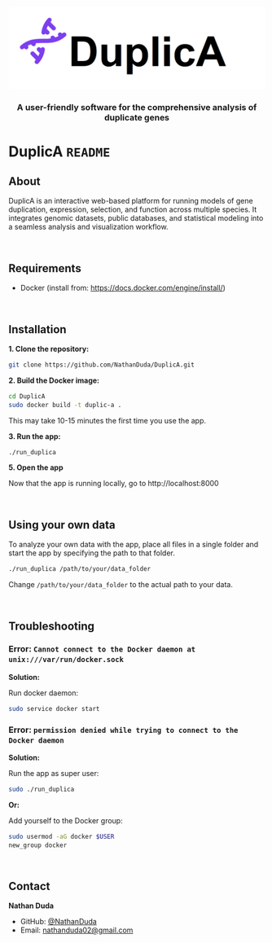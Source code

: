 <a id="readme-top"></a>
<!-- PROJECT LOGO -->
<br />
<div align="center">
  <a href="https://github.com/NathanDuda/DuplicA">
    <img src="app/Static/Images/DuplicA_logo.png" alt="Logo">
  </a>
    <h3 align="center">A user-friendly software for the comprehensive analysis of duplicate genes</h3>
</div>


# DuplicA `README`

## About

DuplicA is an interactive web-based platform for running models of gene duplication, expression, selection, and function across multiple species. It integrates genomic datasets, public databases, and statistical modeling into a seamless analysis and visualization workflow.

&nbsp;
## Requirements

- Docker (install from: https://docs.docker.com/engine/install/)

&nbsp;
## Installation

**1. Clone the repository:**

```sh
git clone https://github.com/NathanDuda/DuplicA.git
```

**2. Build the Docker image:**

```sh
cd DuplicA
sudo docker build -t duplic-a .
```

This may take 10-15 minutes the first time you use the app. 

**3. Run the app:**

```sh
./run_duplica
```

**5. Open the app**

Now that the app is running locally, go to http://localhost:8000 


&nbsp;
## Using your own data

To analyze your own data with the app, place all files in a single folder and start the app by specifying the path to that folder.

```sh
./run_duplica /path/to/your/data_folder
```

Change `/path/to/your/data_folder` to the actual path to your data. 



&nbsp;
## Troubleshooting

### **Error: `Cannot connect to the Docker daemon at unix:///var/run/docker.sock`**

**Solution:**

Run docker daemon:

```sh
sudo service docker start 
```


### **Error: `permission denied while trying to connect to the Docker daemon`**

**Solution:**

Run the app as super user:

```sh
sudo ./run_duplica
```

**Or:**

Add yourself to the Docker group:

```sh
sudo usermod -aG docker $USER
new_group docker
```

&nbsp;
## Contact

**Nathan Duda**
- GitHub: [@NathanDuda](https://github.com/NathanDuda)
- Email: nathanduda02@gmail.com


